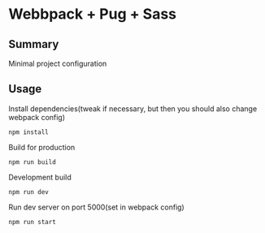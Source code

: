 # Webbpack + Pug + Sass

## Summary

Minimal project configuration

## Usage

Install dependencies(tweak if necessary, but then you should also change webpack config)

```shell
npm install
```

Build for production

```shell
npm run build
```

Development build

```shell
npm run dev
```

Run dev server on port 5000(set in webpack config)

```shell
npm run start
```